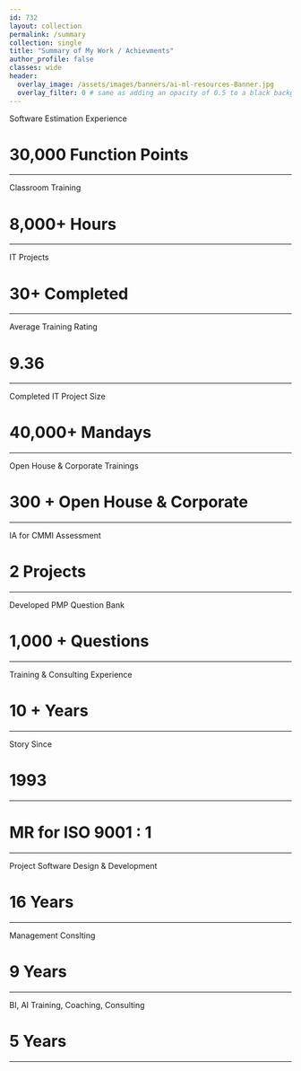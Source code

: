 ```yaml
---
id: 732    
layout: collection
permalink: /summary
collection: single
title: "Summary of My Work / Achievments"
author_profile: false
classes: wide
header:
  overlay_image: /assets/images/banners/ai-ml-resources-Banner.jpg
  overlay_filter: 0 # same as adding an opacity of 0.5 to a black background
---
```


Software Estimation Experience
# 30,000 Function Points
------------------------

Classroom Training 
# 8,000+ Hours
------------------------

IT Projects 
# 30+ Completed
------------------------

Average Training Rating 
# 9.36
------------------------

Completed IT Project Size 
# 40,000+ Mandays
------------------------

Open House & Corporate Trainings 
# 300 + Open House & Corporate
------------------------

IA for CMMI Assessment 
# 2 Projects
------------------------

Developed PMP Question Bank 
# 1,000 + Questions
------------------------

Training & Consulting Experience 
# 10 + Years
------------------------

Story Since 
# 1993 
------------------------

# MR for ISO 9001 : 1
------------------------

Project Software Design & Development 
# 16 Years
------------------------

Management Conslting
# 9 Years 
------------------------

BI, AI Training, Coaching, Consulting 
# 5 Years
------------------------